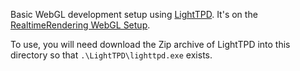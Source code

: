 Basic WebGL development setup using [LightTPD][LightTPD]. It's on the [RealtimeRendering WebGL Setup][WebGLSetup].


To use, you will need download the Zip archive of LightTPD into this directory so that `.\LightTPD\lighttpd.exe` exists.

[LightTPD]: http://en.wlmp-project.net/ "WLMP Project"
[WebGLSetup]: http://www.realtimerendering.com/blog/setting-up-a-windows-server-for-webgl/ "Setting up a window server for WebGL"
